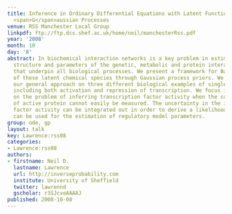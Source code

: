 ```yaml
---
title: Inference in Ordinary Differential Equations with Latent Functions through
  <span>G</span>aussian Processes
venue: RSS Manchester Local Group
linkpdf: ftp://ftp.dcs.shef.ac.uk/home/neil/manchesterRss.pdf
year: '2008'
month: 10
day: '8'
abstract: In biochemical interaction networks is a key problem in estimation of the
  structure and parameters of the genetic, metabolic and protein interaction networks
  that underpin all biological processes. We present a framework for Bayesian marginalisation
  of these latent chemical species through Gaussian process priors. We demonstrate
  our general approach on three different biological examples of single input motifs,
  including both activation and repression of transcription. We focus in particular
  on the problem of inferring transcription factor activity when the concentration
  of active protein cannot easily be measured. The uncertainty in the inferred transcription
  factor activity can be integrated out in order to derive a likelihood function that
  can be used for the estimation of regulatory model parameters.
group: ode, gp
layout: talk
key: Lawrence:rss08
categories:
- Lawrence:rss08
authors:
- firstname: Neil D.
  lastname: Lawrence
  url: http://inverseprobability.com
  institute: University of Sheffield
  twitter: lawrennd
  gscholar: r3SJcvoAAAAJ
published: 2008-10-08
---
```

